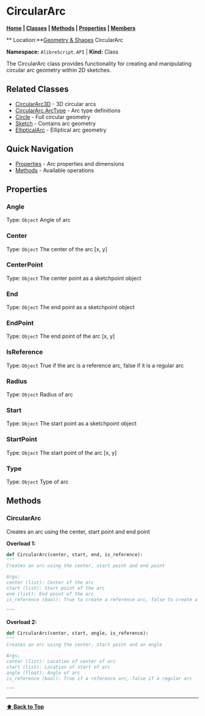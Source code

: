 # CircularArc

**[Home](Home) | [Classes](Classes) | [Methods](Methods-Index) | [Properties](Properties-Index) | [Members](Members-Index)**

** Location:**[Geometry & Shapes](Classes#geometry) CircularArc

**Namespace:** `AlibreScript.API` | **Kind:** Class

The CircularArc class provides functionality for creating and manipulating circular arc geometry within 2D sketches.

## Related Classes
- [CircularArc3D](CircularArc3D) - 3D circular arcs
- [CircularArc.ArcType](CircularArc.ArcType) - Arc type definitions
- [Circle](Circle) - Full circular geometry
- [Sketch](Sketch) - Contains arc geometry
- [EllipticalArc](EllipticalArc) - Elliptical arc geometry

## Quick Navigation
- [Properties](#properties) - Arc properties and dimensions
- [Methods](#methods) - Available operations

## Properties

### Angle
Type: `Object`
Angle of arc

### Center
Type: `Object`
The center of the arc [x, y]

### CenterPoint
Type: `Object`
The center point as a sketchpoint object

### End
Type: `Object`
The end point as a sketchpoint object

### EndPoint
Type: `Object`
The end point of the arc [x, y]

### IsReference
Type: `Object`
True if the arc is a reference arc, false if it is a regular arc

### Radius
Type: `Object`
Radius of arc

### Start
Type: `Object`
The start point as a sketchpoint object

### StartPoint
Type: `Object`
The start point of the arc [x, y]

### Type
Type: `Object`
Type of arc

## Methods


### CircularArc

Creates an arc using the center, start point and end point

**Overload 1:**

```python
def CircularArc(center, start, end, is_reference):
"""
Creates an arc using the center, start point and end point

Args:
center (list): Center of the arc
start (list): Start point of the arc
end (list): End point of the arc
is_reference (bool): True to create a reference arc, false to create a regular arc

"""
```

**Overload 2:**

```python
def CircularArc(center, start, angle, is_reference):
"""
Creates an arc using the center, start point and an angle

Args:
center (list): Location of center of arc
start (list): Location of start of arc
angle (float): Angle of arc
is_reference (bool): True if a reference arc, false if a regular arc

"""
```

---
**[⬆ Back to Top](#circulararc)**
